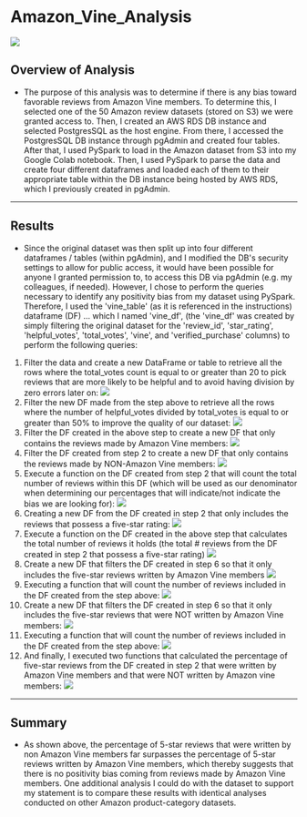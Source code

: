 # Amazon_Vine_Analysis
![](Images/amazon.png)
## Overview of Analysis
* The purpose of this analysis was to determine if there is any bias toward favorable reviews from Amazon Vine members. To determine this, I selected one of the 50 Amazon review datasets (stored on S3) we were granted access to. Then, I created an AWS RDS DB instance and selected PostgresSQL as the host engine. From there, I accessed the PostgresSQL DB instance through pgAdmin and created four tables. After that, I used PySpark to load in the Amazon dataset from S3 into my Google Colab notebook. Then, I used PySpark to parse the data and create four different dataframes and loaded each of them to their appropriate table within the DB instance being hosted by AWS RDS, which I previously created in pgAdmin. 
---
## Results
* Since the original dataset was then split up into four different dataframes / tables (within pgAdmin), and I modified the DB's security settings to allow for public access, it would have been possible for anyone I granted permission to, to access this DB via pgAdmin (e.g. my colleagues, if needed). However, I chose to perform the queries necessary to identify any positivity bias from my dataset using PySpark. Therefore, I used the 'vine_table' (as it is referenced in the instructions) dataframe (DF) ... which I named 'vine_df', (the 'vine_df' was created by simply filtering the original dataset for the 'review_id', 'star_rating', 'helpful_votes', 'total_votes', 'vine', and 'verified_purchase' columns) to perform the following queries:
1. Filter the data and create a new DataFrame or table to retrieve all the rows where the total_votes count is equal to or greater than 20 to pick reviews that are more likely to be helpful and to avoid having division by zero errors later on: 
![](Images/filter_1.png)
2. Filter the new DF made from the step above to retrieve all the rows where the number of helpful_votes divided by total_votes is equal to or greater than 50% to improve the quality of our dataset:
![](Images/filter_2.png)
3. Filter the DF created in the above step to create a new DF that only contains the reviews made by Amazon Vine members: 
![](Images/filter_3.png)
4. Filter the DF created from step 2 to create a new DF that only contains the reviews made by NON-Amazon Vine members:
![](Images/filter_4.png)
5. Execute a function on the DF created from step 2 that will count the total number of reviews within this DF (which will be used as our denominator when determining our percentages that will indicate/not indicate the bias we are looking for):
![](Images/function_1.png)
6. Creating a new DF from the DF created in step 2 that only includes the reviews that possess a five-star rating:
![](Images/filter_5.png)
7. Execute a function on the DF created in the above step that calculates the total number of reviews it holds (the total # reviews from the DF created in step 2 that possess a five-star rating)
![](Images/function_2.png)
8. Create a new DF that filters the DF created in step 6 so that it only includes the five-star reviews written by Amazon Vine members
![](Images/filter_6.png)
9. Executing a function that will count the number of reviews included in the DF created from the step above:
![](Images/function_3.png)
10. Create a new DF that filters the DF created in step 6 so that it only includes the five-star reviews that were NOT written by Amazon Vine members:
![](Images/filter_7.png)
11. Executing a function that will count the number of reviews included in the DF created from the step above:
![](Images/function_4.png)
12. And finally, I executed two functions that calculated the percentage of five-star reviews from the DF created in step 2 that were written by Amazon Vine members and that were NOT written by Amazon vine members:
![](Images/percentages.png)
---
## Summary
* As shown above, the percentage of 5-star reviews that were written by non Amazon Vine members far surpasses the percentage of 5-star reviews written by Amazon Vine members, which thereby suggests that there is no positivity bias coming from reviews made by Amazon Vine members. One additional analysis I could do with the dataset to support my statement is to compare these results with identical analyses conducted on other Amazon product-category datasets. 


